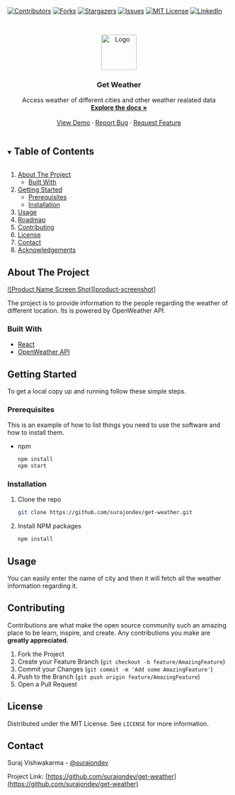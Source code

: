 <!--
*** Thanks for checking out the Best-README-Template. If you have a suggestion
*** that would make this better, please fork the repo and create a pull request
*** or simply open an issue with the tag "enhancement".
*** Thanks again! Now go create something AMAZING! :D
***
***
***
*** To avoid retyping too much info. Do a search and replace for the following:
*** github_username, repo_name, twitter_handle, email, project_title, project_description
-->



<!-- PROJECT SHIELDS -->
<!--
*** I'm using markdown "reference style" links for readability.
*** Reference links are enclosed in brackets [ ] instead of parentheses ( ).
*** See the bottom of this document for the declaration of the reference variables
*** for contributors-url, forks-url, etc. This is an optional, concise syntax you may use.
*** https://www.markdownguide.org/basic-syntax/#reference-style-links
-->
[![Contributors][contributors-shield]][contributors-url]
[![Forks][forks-shield]][forks-url]
[![Stargazers][stars-shield]][stars-url]
[![Issues][issues-shield]][issues-url]
[![MIT License][license-shield]][license-url]
[![LinkedIn][linkedin-shield]][linkedin-url]



<!-- PROJECT LOGO -->
<br />
<p align="center">
  <a href="https://github.com/github_username/repo_name">
    <img src="https://freepngimg.com/thumb/weather/23527-3-weather-thumb.png" alt="Logo" width="80" height="80">
  </a>

  <h3 align="center">Get Weather</h3>

  <p align="center">
    Access weather of different cities and other weather realated data
    <br />
    <a href="https://github.com/surajondev/get-weather"><strong>Explore the docs »</strong></a>
    <br />
    <br />
    <a href="https://surajondev.github.io/get-weather/">View Demo</a>
    ·
    <a href="https://github.com/surajondev/get-weather/issues">Report Bug</a>
    ·
    <a href="https://github.com/surajondev/get-weather/issues">Request Feature</a>
  </p>
</p>



<!-- TABLE OF CONTENTS -->
<details open="open">
  <summary><h2 style="display: inline-block">Table of Contents</h2></summary>
  <ol>
    <li>
      <a href="#about-the-project">About The Project</a>
      <ul>
        <li><a href="#built-with">Built With</a></li>
      </ul>
    </li>
    <li>
      <a href="#getting-started">Getting Started</a>
      <ul>
        <li><a href="#prerequisites">Prerequisites</a></li>
        <li><a href="#installation">Installation</a></li>
      </ul>
    </li>
    <li><a href="#usage">Usage</a></li>
    <li><a href="#roadmap">Roadmap</a></li>
    <li><a href="#contributing">Contributing</a></li>
    <li><a href="#license">License</a></li>
    <li><a href="#contact">Contact</a></li>
    <li><a href="#acknowledgements">Acknowledgements</a></li>
  </ol>
</details>



<!-- ABOUT THE PROJECT -->
## About The Project

[![Product Name Screen Shot][product-screenshot]](https://surajondev.github.io/get-weather/)

The project is to provide information to the people regarding the weather of different location.
Its is powered by OpenWeather API.


### Built With

* [React](https://github.com/facebook/react)
* [OpenWeather API](https://openweathermap.org/)



<!-- GETTING STARTED -->
## Getting Started

To get a local copy up and running follow these simple steps.

### Prerequisites

This is an example of how to list things you need to use the software and how to install them.
* npm
  ```sh
  npm install 
  npm start
  ```

### Installation

1. Clone the repo
   ```sh
   git clone https://github.com/surajondev/get-weather.git
   ```
2. Install NPM packages
   ```sh
   npm install
   ```



<!-- USAGE EXAMPLES -->
## Usage

You can easily enter the name of city and then it will fetch all the weather information regarding it.




<!-- CONTRIBUTING -->
## Contributing

Contributions are what make the open source community such an amazing place to be learn, inspire, and create. Any contributions you make are **greatly appreciated**.

1. Fork the Project
2. Create your Feature Branch (`git checkout -b feature/AmazingFeature`)
3. Commit your Changes (`git commit -m 'Add some AmazingFeature'`)
4. Push to the Branch (`git push origin feature/AmazingFeature`)
5. Open a Pull Request



<!-- LICENSE -->
## License

Distributed under the MIT License. See `LICENSE` for more information.



<!-- CONTACT -->
## Contact

Suraj Vishwakarma - [@surajondev](https://twitter.com/surajondev)

Project Link: [https://github.com/surajondev/get-weather](https://github.com/surajondev/get-weather)

<!-- MARKDOWN LINKS & IMAGES -->
<!-- https://www.markdownguide.org/basic-syntax/#reference-style-links -->
[contributors-shield]: https://img.shields.io/github/contributors/surajondev/get-weather.svg?style=for-the-badge
[contributors-url]: https://github.com/surajondev/get-weather/graphs/contributors
[forks-shield]: https://img.shields.io/github/forks/surajondev/get-weather.svg?style=for-the-badge
[forks-url]: https://github.com/gsurajondev/get-weather/network/members
[stars-shield]: https://img.shields.io/github/stars/surajondev/get-weather.svg?style=for-the-badge
[stars-url]: https://github.com/surajondev/get-weather/stargazers
[issues-shield]: https://img.shields.io/github/issues/surajondev/get-weather.svg?style=for-the-badge
[issues-url]: https://github.comsurajondev/get-weather/issues
[license-shield]: https://img.shields.io/github/license/surajondev/get-weather.svg?style=for-the-badge
[license-url]: https://github.com/surajondev/get-weather/blob/master/LICENSE.txt
[linkedin-shield]: https://img.shields.io/badge/-LinkedIn-black.svg?style=for-the-badge&logo=linkedin&colorB=555
[linkedin-url]: https://linkedin.com/in/github_username
